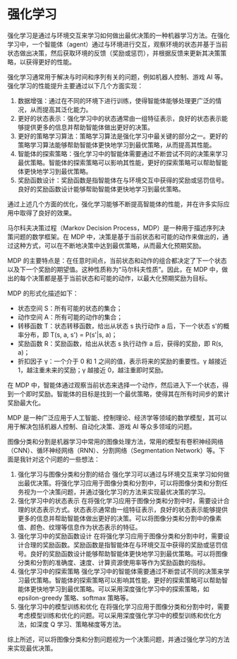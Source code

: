 # 强化学习

强化学习是通过与环境交互来学习如何做出最优决策的一种机器学习方法。在强化学习中，一个智能体（agent）通过与环境进行交互，观察环境的状态并基于当前状态做出决策，然后获取环境的反馈（奖励或惩罚），并根据反馈来更新其决策策略，以获得更好的性能。

强化学习通常用于解决与时间和序列有关的问题，例如机器人控制、游戏 AI 等。强化学习的性能提升主要通过以下几个方面实现：

1. 数据增强：通过在不同的环境下进行训练，使得智能体能够处理更广泛的情况，从而提高其泛化能力。
2. 更好的状态表示：强化学习中的状态通常由一组特征表示，良好的状态表示能够提供更多的信息并帮助智能体做出更好的决策。
3. 更好的策略学习算法：策略学习算法是强化学习中最关键的部分之一。更好的策略学习算法能够帮助智能体更快地学习到最优策略，从而提高其性能。
4. 智能体的探索策略：强化学习中的智能体需要通过不断尝试不同的决策来学习最优策略。智能体的探索策略可以影响其性能，更好的探索策略可以帮助智能体更快地学习到最优策略。
5. 奖励函数设计：奖励函数是指智能体在与环境交互中获得的奖励或惩罚信号。良好的奖励函数设计能够帮助智能体更快地学习到最优策略。

通过上述几个方面的优化，强化学习能够不断提高智能体的性能，并在许多实际应用中取得了良好的效果。

马尔科夫决策过程（Markov Decision Process，MDP）是一种用于描述序列决策问题的数学框架。在 MDP 中，决策是基于当前状态和可能的动作来做出的，通过这种方式，可以在不断地决策中达到最优策略，从而最大化预期奖励。

MDP 的主要特点是：在任意时间点，当前状态和动作的组合都决定了下一个状态以及下一个奖励的期望值。这种性质称为“马尔科夫性质”。因此，在 MDP 中，做出的每个决策都是基于当前状态和可能的动作，以最大化预期奖励为目标。

MDP 的形式化描述如下：

- 状态空间 S：所有可能的状态的集合；
- 动作空间 A：所有可能的动作的集合；
- 转移函数 T：状态转移函数，给出从状态 s 执行动作 a 后，下一个状态 s'的概率分布，即 T(s, a, s') = P(s'|s, a)；
- 奖励函数 R：奖励函数，给出从状态 s 执行动作 a 后，获得的奖励，即 R(s, a)；
- 折扣因子 γ：一个介于 0 和 1 之间的值，表示将来的奖励的重要性。γ 越接近 1，越注重未来的奖励；γ 越接近 0，越注重即时奖励。

在 MDP 中，智能体通过观察当前状态来选择一个动作，然后进入下一个状态，得到一个即时奖励。智能体的目标是找到一个最优策略，使得其在所有时间步的累计奖励最大化。

MDP 是一种广泛应用于人工智能、控制理论、经济学等领域的数学模型，其可以用于解决包括机器人控制、自动化决策、游戏 AI 等众多领域的问题。

图像分类和分割是机器学习中常用的图像处理方法，常用的模型有卷积神经网络（CNN）、循环神经网络（RNN）、分割网络（Segmentation Network）等。下面是我针对这个问题的一些想法：

1. 强化学习与图像分类和分割的结合 强化学习可以通过与环境交互来学习如何做出最优决策。将强化学习应用于图像分类和分割中，可以将图像分类和分割任务视为一个决策问题，并通过强化学习的方法来实现最优决策的学习。
2. 强化学习中的状态表示 在将强化学习应用于图像分类和分割中时，需要设计合理的状态表示方式。状态表示通常由一组特征表示，良好的状态表示能够提供更多的信息并帮助智能体做出更好的决策。可以将图像分类和分割中的像素值、颜色、纹理等信息作为状态表示的特征。
3. 强化学习中的奖励函数设计 在将强化学习应用于图像分类和分割中时，需要设计合理的奖励函数。奖励函数是指智能体在与环境交互中获得的奖励或惩罚信号。良好的奖励函数设计能够帮助智能体更快地学习到最优策略。可以将图像分类和分割的准确度、速度、计算资源使用率等作为奖励函数的指标。
4. 强化学习中的探索策略 强化学习中的智能体需要通过不断尝试不同的决策来学习最优策略。智能体的探索策略可以影响其性能，更好的探索策略可以帮助智能体更快地学习到最优策略。可以采用深度强化学习中的探索策略，如 epsilon-greedy 策略、softmax 策略等。
5. 强化学习中的模型训练和优化 在将强化学习应用于图像分类和分割中时，需要考虑模型训练和优化的问题。可以采用深度强化学习中的模型训练和优化方法，如深度 Q 学习、策略梯度等方法。

综上所述，可以将图像分类和分割问题视为一个决策问题，并通过强化学习的方法来实现最优决策。
